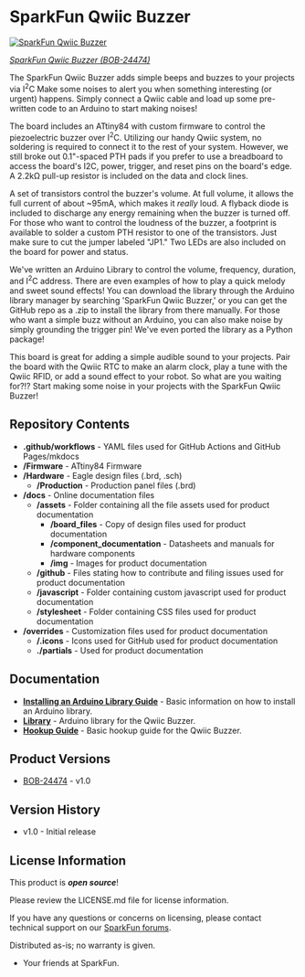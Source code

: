 SparkFun Qwiic Buzzer
========================================

[![SparkFun Qwiic Buzzer](https://cdn.sparkfun.com/r/600-600/assets/parts/2/4/8/3/2/BOB-24474-Qwiic-Buzzer-Feature.jpg)](https://www.sparkfun.com/products/24474)

[*SparkFun Qwiic Buzzer (BOB-24474)*](https://www.sparkfun.com/products/24474)

The SparkFun Qwiic Buzzer adds simple beeps and buzzes to your projects via I<sup>2</sup>C Make some noises to alert you when something interesting (or urgent) happens. Simply connect a Qwiic cable and load up some pre-written code to an Arduino to start making noises!

The board includes an ATtiny84 with custom firmware to control the piezoelectric buzzer over I<sup>2</sup>C. Utilizing our handy Qwiic system, no soldering is required to connect it to the rest of your system. However, we still broke out 0.1"-spaced PTH pads if you prefer to use a breadboard to access the board's I2C, power, trigger, and reset pins on the board's edge. A 2.2k&ohm; pull-up resistor is included on the data and clock lines. 

A set of transistors control the buzzer's volume. At full volume, it allows the full current of about ~95mA, which makes it _really_ loud. A flyback diode is included to discharge any energy remaining when the buzzer is turned off. For those who want to control the loudness of the buzzer, a footprint is available to solder a custom PTH resistor to one of the transistors. Just make sure to cut the jumper labeled "JP1." Two LEDs are also included on the board for power and status. 

We've written an Arduino Library to control the volume, frequency, duration, and I<sup>2</sup>C address. There are even examples of how to play a quick melody and sweet sound effects! You can download the library through the Arduino library manager by searching 'SparkFun Qwiic Buzzer,' or you can get the GitHub repo as a .zip to install the library from there manually. For those who want a simple buzz without an Arduino, you can also make noise by simply grounding the trigger pin! We've even ported the library as a Python package! 

This board is great for adding a simple audible sound to your projects. Pair the board with the Qwiic RTC to make an alarm clock, play a tune with the Qwiic RFID, or add a sound effect to your robot. So what are you waiting for?!? Start making some noise in your projects with the SparkFun Qwiic Buzzer!


Repository Contents
-------------------

* **.github/workflows** - YAML files used for GitHub Actions and GitHub Pages/mkdocs
* **/Firmware** - ATtiny84 Firmware
* **/Hardware** - Eagle design files (.brd, .sch)
  * **/Production** - Production panel files (.brd)
* **/docs** - Online documentation files
  * **/assets** - Folder containing all the file assets used for product documentation
    * **/board_files** - Copy of design files used for product documentation
    * **/component_documentation** - Datasheets and manuals for hardware components
    * **/img** - Images for product documentation
  * **/github** - Files stating how to contribute and filing issues used for product documentation
  * **/javascript** - Folder containing custom javascript used for product documentation
  * **/stylesheet** - Folder containing CSS files used for product documentation
* **/overrides** - Customization files used for product documentation
  * **/.icons** - Icons used for GitHub used for product documentation
  * **./partials** - Used for product documentation



Documentation
--------------

* **[Installing an Arduino Library Guide](https://learn.sparkfun.com/tutorials/installing-an-arduino-library)** - Basic information on how to install an Arduino library.
* **[Library](https://github.com/sparkfun/SparkFun_Qwiic_Buzzer_Arduino_Library)** - Arduino library for the Qwiic Buzzer.
* **[Hookup Guide](https://docs.sparkfun.com/SparkFun_Qwiic_Buzzer)** - Basic hookup guide for the  Qwiic Buzzer.



Product Versions
----------------
* [BOB-24474](https://www.sparkfun.com/products/24474) - v1.0



Version History
---------------
* v1.0 - Initial release



License Information
-------------------

This product is _**open source**_! 

Please review the LICENSE.md file for license information. 

If you have any questions or concerns on licensing, please contact technical support on our [SparkFun forums](https://forum.sparkfun.com/viewforum.php?f=152).

Distributed as-is; no warranty is given.

- Your friends at SparkFun.

_<COLLABORATION CREDIT>_
